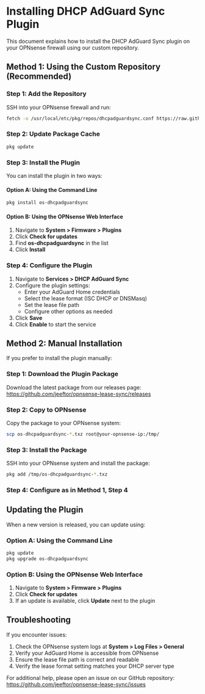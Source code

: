 # Installing DHCP AdGuard Sync Plugin

This document explains how to install the DHCP AdGuard Sync plugin on your OPNsense firewall using our custom repository.

## Method 1: Using the Custom Repository (Recommended)

### Step 1: Add the Repository

SSH into your OPNsense firewall and run:

```bash
fetch -o /usr/local/etc/pkg/repos/dhcpadguardsync.conf https://raw.githubusercontent.com/jeeftor/opnsense-lease-sync/master/repo/dhcpadguardsync.conf
```

### Step 2: Update Package Cache

```bash
pkg update
```

### Step 3: Install the Plugin

You can install the plugin in two ways:

#### Option A: Using the Command Line

```bash
pkg install os-dhcpadguardsync
```

#### Option B: Using the OPNsense Web Interface

1. Navigate to **System > Firmware > Plugins**
2. Click **Check for updates**
3. Find **os-dhcpadguardsync** in the list
4. Click **Install**

### Step 4: Configure the Plugin

1. Navigate to **Services > DHCP AdGuard Sync**
2. Configure the plugin settings:
   - Enter your AdGuard Home credentials
   - Select the lease format (ISC DHCP or DNSMasq)
   - Set the lease file path
   - Configure other options as needed
3. Click **Save**
4. Click **Enable** to start the service

## Method 2: Manual Installation

If you prefer to install the plugin manually:

### Step 1: Download the Plugin Package

Download the latest package from our releases page:
https://github.com/jeeftor/opnsense-lease-sync/releases

### Step 2: Copy to OPNsense

Copy the package to your OPNsense system:

```bash
scp os-dhcpadguardsync-*.txz root@your-opnsense-ip:/tmp/
```

### Step 3: Install the Package

SSH into your OPNsense system and install the package:

```bash
pkg add /tmp/os-dhcpadguardsync-*.txz
```

### Step 4: Configure as in Method 1, Step 4

## Updating the Plugin

When a new version is released, you can update using:

### Option A: Using the Command Line

```bash
pkg update
pkg upgrade os-dhcpadguardsync
```

### Option B: Using the OPNsense Web Interface

1. Navigate to **System > Firmware > Plugins**
2. Click **Check for updates**
3. If an update is available, click **Update** next to the plugin

## Troubleshooting

If you encounter issues:

1. Check the OPNsense system logs at **System > Log Files > General**
2. Verify your AdGuard Home is accessible from OPNsense
3. Ensure the lease file path is correct and readable
4. Verify the lease format setting matches your DHCP server type

For additional help, please open an issue on our GitHub repository:
https://github.com/jeeftor/opnsense-lease-sync/issues
